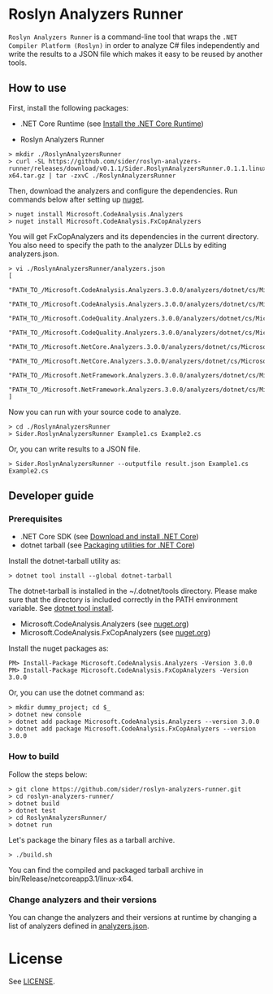 # Roslyn Analyzers Runner

`Roslyn Analyzers Runner` is a command-line tool that wraps the `.NET Compiler Platform (Roslyn)` in order to analyze C# files independently and write the results to a JSON file which makes it easy to be reused by another tools.

## How to use

First, install the following packages:

- .NET Core Runtime (see [Install the .NET Core Runtime](https://docs.microsoft.com/dotnet/core/install/runtime))

- Roslyn Analyzers Runner
```shell script
> mkdir ./RoslynAnalyzersRunner
> curl -SL https://github.com/sider/roslyn-analyzers-runner/releases/download/v0.1.1/Sider.RoslynAnalyzersRunner.0.1.1.linux-x64.tar.gz | tar -zxvC ./RoslynAnalyzersRunner
```
Then, download the analyzers and configure the dependencies. Run commands below after setting up [nuget](https://docs.microsoft.com/nuget/install-nuget-client-tools).

```shell script
> nuget install Microsoft.CodeAnalysis.Analyzers
> nuget install Microsoft.CodeAnalysis.FxCopAnalyzers
```
You will get FxCopAnalyzers and its dependencies in the current directory. You also need to specify the path to the analyzer DLLs by editing analyzers.json.

```shell script
> vi ./RoslynAnalyzersRunner/analyzers.json
[
  "PATH_TO_/Microsoft.CodeAnalysis.Analyzers.3.0.0/analyzers/dotnet/cs/Microsoft.CodeAnalysis.Analyzers.dll",
  "PATH_TO_/Microsoft.CodeAnalysis.Analyzers.3.0.0/analyzers/dotnet/cs/Microsoft.CodeAnalysis.CSharp.Analyzers.dll",
  "PATH_TO_/Microsoft.CodeQuality.Analyzers.3.0.0/analyzers/dotnet/cs/Microsoft.CodeQuality.Analyzers.dll",
  "PATH_TO_/Microsoft.CodeQuality.Analyzers.3.0.0/analyzers/dotnet/cs/Microsoft.CodeQuality.CSharp.Analyzers.dll",
  "PATH_TO_/Microsoft.NetCore.Analyzers.3.0.0/analyzers/dotnet/cs/Microsoft.NetCore.Analyzers.dll",
  "PATH_TO_/Microsoft.NetCore.Analyzers.3.0.0/analyzers/dotnet/cs/Microsoft.NetCore.CSharp.Analyzers.dll",
  "PATH_TO_/Microsoft.NetFramework.Analyzers.3.0.0/analyzers/dotnet/cs/Microsoft.NetFramework.Analyzers.dll",
  "PATH_TO_/Microsoft.NetFramework.Analyzers.3.0.0/analyzers/dotnet/cs/Microsoft.NetFramework.CSharp.Analyzers.dll"
]
```

Now you can run with your source code to analyze.
```shell script
> cd ./RoslynAnalyzersRunner
> Sider.RoslynAnalyzersRunner Example1.cs Example2.cs
```
Or, you can write results to a JSON file.
```shell script
> Sider.RoslynAnalyzersRunner --outputfile result.json Example1.cs Example2.cs
```

## Developer guide

### Prerequisites

- .NET Core SDK (see [Download and install .NET Core](https://docs.microsoft.com/dotnet/core/install/sdk))
- dotnet tarball (see [Packaging utilities for .NET Core](https://github.com/qmfrederik/dotnet-packaging))

Install the dotnet-tarball utility as:
```shell script
> dotnet tool install --global dotnet-tarball
```
The dotnet-tarball is installed in the ~/.dotnet/tools directory. Please make sure that the directory is included correctly in the PATH environment variable. See [dotnet tool install](https://docs.microsoft.com/dotnet/core/tools/dotnet-tool-install).

- Microsoft.CodeAnalysis.Analyzers (see [nuget.org](https://www.nuget.org/packages/Microsoft.CodeAnalysis.Analyzers/))
- Microsoft.CodeAnalysis.FxCopAnalyzers (see [nuget.org](https://www.nuget.org/packages/Microsoft.CodeAnalysis.FxCopAnalyzers/))

Install the nuget packages as:
```shell script
PM> Install-Package Microsoft.CodeAnalysis.Analyzers -Version 3.0.0
PM> Install-Package Microsoft.CodeAnalysis.FxCopAnalyzers -Version 3.0.0
```

Or, you can use the dotnet command as:
```shell script
> mkdir dummy_project; cd $_
> dotnet new console
> dotnet add package Microsoft.CodeAnalysis.Analyzers --version 3.0.0
> dotnet add package Microsoft.CodeAnalysis.FxCopAnalyzers --version 3.0.0
```

### How to build

Follow the steps below:
```shell script
> git clone https://github.com/sider/roslyn-analyzers-runner.git
> cd roslyn-analyzers-runner/
> dotnet build
> dotnet test
> cd RoslynAnalyzersRunner/
> dotnet run
```

Let's package the binary files as a tarball archive.
```shell script
> ./build.sh
```
You can find the compiled and packaged tarball archive in bin/Release/netcoreapp3.1/linux-x64.

### Change analyzers and their versions

You can change the analyzers and their versions at runtime by changing a list of analyzers defined in [analyzers.json](RoslynAnalyzersRunner/analyzers.json).

# License

See [LICENSE](LICENSE).
